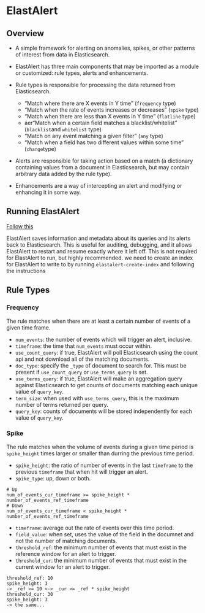 # ElastAlert

## Overview

- A simple framework for alerting on anomalies, spikes, or other patterns of interest from data in Elasticsearch.
- ElastAlert has three main components that may be imported as a module or customized: rule types, alerts and enhancements.

- Rule types is responsible for processing the data returned from Elasticsearch.
  - “Match where there are X events in Y time” (`frequency` type)
  - “Match when the rate of events increases or decreases” (`spike` type)
  - “Match when there are less than X events in Y time” (`flatline` type)
  - aer“Match when a certain field matches a blacklist/whitelist” (`blacklist`and `whitelist` type)
  - “Match on any event matching a given filter” (`any` type)
  - “Match when a field has two different values within some time” (`change`type)
- Alerts are responsible for taking action based on a match (a dictionary containing values from a document in Elasticsearch, but may contain arbitrary data added by the rule type).
- Enhancements are a way of intercepting an alert and modifying or enhancing it in some way.

## Running ElastAlert

[Follow this](https://elastalert.readthedocs.io/en/latest/running_elastalert.html)

ElastAlert saves information and metadata about its queries and its alerts back to Elasticsearch. This is useful for auditing, debugging, and it allows ElastAlert to restart and resume exactly where it left off. This is not required for ElastAlert to run, but highly recommended. we need to create an index for ElastAlert to write to by running `elastalert-create-index` and following the instructions

## Rule Types

### Frequency

The rule matches when there are at least a certain number of events of a given time frame.

- `num_events`: the number of events which will trigger an alert, inclusive.
- `timeframe`: the time that `num_events` must occur within.
- `use_count_query`: if true, ElastAlert will poll Elasticsearch using the count api and not download all of the matching documents.
- `doc_type`: specify the `_type` of document to search for. This must be present if `use_count_query` or `use_terms_query` is set.
- `use_terms_query`: if true, ElastAlert will make an aggregation query against Elasticsearch to get counts of documents matching each unique value of `query_key`.
- `term_size`: when used with `use_terms_query`, this is the maximum number of terms returned per query.
- `query_key`: counts of documents will be stored independently for each value of `query_key`.

### Spike

The rule matches when the volume of events during a given time period is `spike_height` times larger or smaller than durring the previous time period.

- `spike_height`: the ratio of number of events in the last `timeframe` to the previous `timeframe` that when hit will trigger an alert.
- `spike_type`: up, down or both.

```
# Up
num_of_events_cur_timeframe >= spike_height * number_of_events_ref_timeframe
# Down
num_of_events_cur_timeframe < spike_height * number_of_events_ref_timeframe
```

- `timeframe`: average out the rate of events over this time period.
- `field_value`: when set, uses the value of the field in the documnet and not the number of matching documents.
- `threshold_ref`: the minimum number of events that must exist in the reference window for an alert to trigger.
- `threshold_cur`: the minimum number of events that must exist in the current window for an alert to trigger.

```
threshold_ref: 10
spike_height: 3
-> _ref >= 10 <-> _cur >= _ref * spike_height
threshold_cur: 30
spike_height: 3
-> the same...
```
